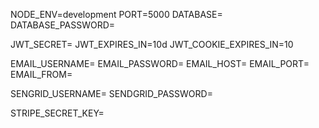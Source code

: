 NODE_ENV=development
PORT=5000
DATABASE=
DATABASE_PASSWORD=

JWT_SECRET=
JWT_EXPIRES_IN=10d
JWT_COOKIE_EXPIRES_IN=10

EMAIL_USERNAME=
EMAIL_PASSWORD=
EMAIL_HOST=
EMAIL_PORT=
EMAIL_FROM=

SENGRID_USERNAME=
SENDGRID_PASSWORD=

STRIPE_SECRET_KEY=
